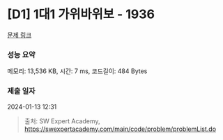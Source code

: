 # [D1] 1대1 가위바위보 - 1936 

[문제 링크](https://swexpertacademy.com/main/code/problem/problemDetail.do?contestProbId=AV5PjKXKALcDFAUq) 

### 성능 요약

메모리: 13,536 KB, 시간: 7 ms, 코드길이: 484 Bytes

### 제출 일자

2024-01-13 12:31



> 출처: SW Expert Academy, https://swexpertacademy.com/main/code/problem/problemList.do
